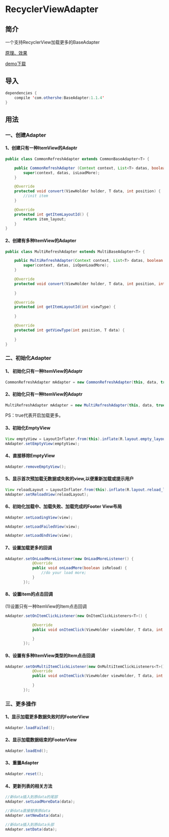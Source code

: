 # RecyclerViewAdapter

## 简介
一个支持RecyclerView加载更多的BaseAdapter

[原理、效果](http://www.jianshu.com/p/66c065874848)

[demo下载](http://fir.im/k7dl)

## 导入
```java
dependencies {
    compile 'com.othershe:BaseAdapter:1.1.4'
}
```

## 用法

### 一、创建Adapter
#### 1、创建只有一种ItemView的Adaptr
```java
public class CommonRefreshAdapter extends CommonBaseAdapter<T> {

    public CommonRefreshAdapter (Context context, List<T> datas, boolean isLoadMore) {
        super(context, datas, isLoadMore);
    }

    @Override
    protected void convert(ViewHolder holder, T data, int position) {
        //init item
    }

    @Override
    protected int getItemLayoutId() {
        return item_layout;
    }
}
```
#### 2、创建有多种ItemView的Adapter
```java
public class MultiRefreshAdapter extends MultiBaseAdapter<T> {

    public MultiRefreshAdapter(Context context, List<T> datas, boolean isOpenLoadMore) {
        super(context, datas, isOpenLoadMore);
    }

    @Override
    protected void convert(ViewHolder holder, T data, int position, int viewType) {
        
    }

    @Override
    protected int getItemLayoutId(int viewType) {
        
    }

    @Override
    protected int getViewType(int position, T data) {
       
    }
}
```

### 二、初始化Adapter
#### 1、 初始化只有一种ItemView的Adaptr
```java
CommonRefreshAdapter mAdapter = new CommonRefreshAdapter(this, data, true);
```
#### 2、初始化只有一种ItemView的Adaptr
```java
MultiRefreshAdapter mAdapter = new MultiRefreshAdapter(this, data, true);
```
PS：true代表开启加载更多。

#### 3、初始化EmptyView
```java
View emptyView = LayoutInflater.from(this).inflate(R.layout.empty_layout, (ViewGroup) mRecyclerView.getParent(), false);
mAdapter.setEmptyView(emptyView);
```
#### 4、直接移除EmptyView
```java
mAdapter.removeEmptyView();
```
#### 5、显示首次预加载无数据或失败的view,以便重新加载或提示用户
```java
View reloadLayout = LayoutInflater.from(this).inflate(R.layout.reload_layout, (ViewGroup) mRecyclerView.getParent(), false);
mAdapter.setReloadView(reloadLayout);
```

#### 6、初始化加载中、加载失败、加载完成的Footer View布局
```java
mAdapter.setLoadingView(view);

mAdapter.setLoadFailedView(view);

mAdapter.setLoadEndView(view);
```

#### 7、设置加载更多的回调
```java
mAdapter.setOnLoadMoreListener(new OnLoadMoreListener() {
            @Override
            public void onLoadMore(boolean isReload) {
                //do your load more;
            }
        });
```

#### 8、设置item的点击回调
(1)设置只有一种ItemView的Item点击回调
```java
mAdapter.setOnItemClickListener(new OnItemClickListeners<T>() {

            @Override
            public void onItemClick(ViewHolder viewHolder, T data, int position) {

            }
        });
```

#### 9、设置有多种ItemView类型的Item点击回调
```java
mAdapter.setOnMultiItemClickListener(new OnMultiItemClickListeners<T>() {
            @Override
            public void onItemClick(ViewHolder viewHolder, T data, int position, int viewType) {
                
            }
        });
```
### 三、更多操作

#### 1、显示加载更多数据失败时的FooterView
```java
mAdapter.loadFailed();
```
#### 2、显示加载数据结束的FooterView
```java
mAdapter.loadEnd();
```
#### 3、重置Adapter
```java
mAdapter.reset();
```
#### 4、更新列表的相关方法
```java
//新data插入到原data的尾部
mAdapter.setLoadMoreData(data);

//新data直接替换原data
mAdapter.setNewData(data);

//新data插入到原data头部
mAdapter.setData(data);
```

